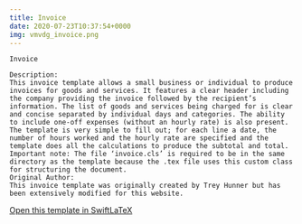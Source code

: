 ```yaml
---
title: Invoice
date: 2020-07-23T10:37:54+0000
img: vmvdg_invoice.png
---
```

```
Invoice

Description:
This invoice template allows a small business or individual to produce invoices for goods and services. It features a clear header including the company providing the invoice followed by the recipient’s information. The list of goods and services being charged for is clear and concise separated by individual days and categories. The ability to include one-off expenses (without an hourly rate) is also present. The template is very simple to fill out; for each line a date, the number of hours worked and the hourly rate are specified and the template does all the calculations to produce the subtotal and total.
Important note: The file ‘invoice.cls’ is required to be in the same directory as the template because the .tex file uses this custom class for structuring the document.
Original Author:
This invoice template was originally created by Trey Hunner but has been extensively modified for this website.
```
[Open this template in SwiftLaTeX](https://www.swiftlatex.com/project.html?import=https://swiftlatex.github.io/LaTeXBoilerPlate/zips/tgclg_invoice.zip&import_name=Invoice)
